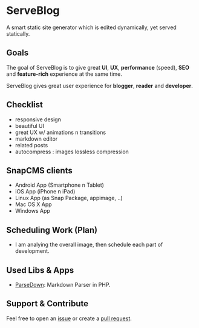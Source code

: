 # ServeBlog
A smart static site generator which is edited dynamically, yet served statically.

## Goals
The goal of ServeBlog is to give great **UI**, **UX**, **performance** (speed), **SEO** and **feature-rich** experience at the same time.

ServeBlog gives great user experience for **blogger**, **reader** and **developer**.

## Checklist
- responsive design
- beautiful UI
- great UX w/ animations n transitions
- markdown editor
- related posts
- autocompress : images lossless compression

## SnapCMS clients
- Android App (Smartphone n Tablet)
- iOS App (iPhone n iPad)
- Linux App (as Snap Package, appimage, ..)
- Mac OS X App
- Windows App

## Scheduling Work (Plan)
- I am analying the overall image, then schedule each part of development.

## Used Libs & Apps
- [ParseDown](https://github.com/erusev/parsedown): Markdown Parser in PHP.

## Support & Contribute
Feel free to open an [issue](https://github.com/DevAbanoub/CMS/issues) or create a [pull request](https://github.com/DevAbanoub/CMS/pulls).
